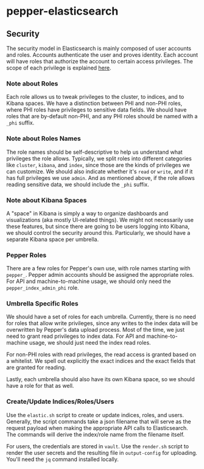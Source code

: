 # pepper-elasticsearch

## Security

The security model in Elasticsearch is mainly composed of user accounts and
roles. Accounts authenticate the user and proves identity. Each account will
have roles that authorize the account to certain access privileges. The scope
of each privilege is explained [here][es-role-privs].

[es-role-privs]: https://www.elastic.co/guide/en/elastic-stack-overview/6.6/security-privileges.html

### Note about Roles

Each role allows us to tweak privileges to the cluster, to indices, and to
Kibana spaces. We have a distinction between PHI and non-PHI roles, where PHI
roles have privileges to sensitive data fields. We should have roles that are
by-default non-PHI, and any PHI roles should be named with a `_phi` suffix.

### Note about Roles Names

The role names should be self-descriptive to help us understand what privileges
the role allows. Typically, we split roles into different categories like
`cluster`, `kibana`, and `index`, since those are the kinds of privileges we
can customize. We should also indicate whether it's `read` or `write`, and if
it has full privileges we use `admin`. And as mentioned above, if the role
allows reading sensitive data, we should include the `_phi` suffix.

### Note about Kibana Spaces

A "space" in Kibana is simply a way to organize dashboards and visualizations
(aka mostly UI-related things). We might not necessarily use these features,
but since there are going to be users logging into Kibana, we should control
the security around this. Particularly, we should have a separate Kibana space
per umbrella.

### Pepper Roles

There are a few roles for Pepper's own use, with role names starting with
`pepper_`. Pepper admin accounts should be assigned the appropriate roles. For
API and machine-to-machine usage, we should only need the
`pepper_index_admin_phi` role.

### Umbrella Specific Roles

We should have a set of roles for each umbrella. Currently, there is no need
for roles that allow write privileges, since any writes to the index data will
be overwritten by Pepper's data upload process. Most of the time, we just need
to grant read privileges to index data. For API and machine-to-machine usage,
we should just need the index read roles.

For non-PHI roles with read privileges, the read access is granted based on a
whitelist. We spell out explicitly the exact indices and the exact fields that
are granted for reading.

Lastly, each umbrella should also have its own Kibana space, so we should have
a role for that as well.

### Create/Update Indices/Roles/Users

Use the `elastic.sh` script to create or update indices, roles, and users.
Generally, the script commands take a json filename that will serve as the
request payload when making the appropriate API calls to Elasticsearch. The
commands will derive the index/role name from the filename itself.

For users, the credentials are stored in `vault`. Use the `render.sh` script to
render the user secrets and the resulting file in `output-config` for
uploading. You'll need the `jq` command installed locally.

